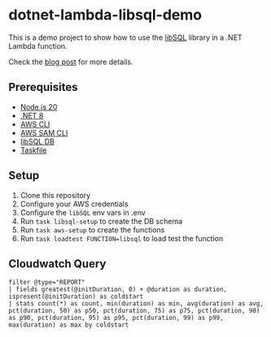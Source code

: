 # dotnet-lambda-libsql-demo

This is a demo project to show how to use the [libSQL](https://docs.turso.tech/libsql) library in a .NET Lambda function.

Check the [blog post](https://dev.to/hermogenes/you-should-try-net-libsql-and-heres-why-173h) for more details.

## Prerequisites

- [Node.js 20](https://nodejs.org/en/download/)
- [.NET 8](https://dotnet.microsoft.com/en-us/download/dotnet/8.0)
- [AWS CLI](https://aws.amazon.com/cli/)
- [AWS SAM CLI](https://docs.aws.amazon.com/serverless-application-model/latest/developerguide/serverless-sam-cli-install.html)
- [libSQL DB](https://turso.tech/)
- [Taskfile](https://taskfile.dev/installation/)

## Setup

1. Clone this repository
2. Configure your AWS credentials
3. Configure the `libSQL` env vars in .env
4. Run `task libsql-setup` to create the DB schema
5. Run `task aws-setup` to create the functions
6. Run `task loadtest FUNCTION=libsql` to load test the function

## Cloudwatch Query

```
filter @type="REPORT"
| fields greatest(@initDuration, 0) + @duration as duration, ispresent(@initDuration) as coldstart
| stats count(*) as count, min(duration) as min, avg(duration) as avg, pct(duration, 50) as p50, pct(duration, 75) as p75, pct(duration, 90) as p90, pct(duration, 95) as p95, pct(duration, 99) as p99, max(duration) as max by coldstart
```